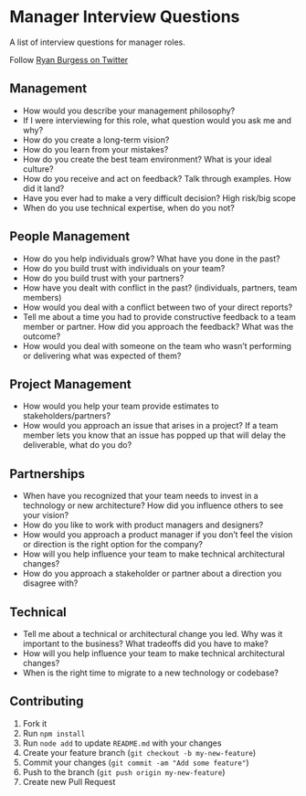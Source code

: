 # Manager Interview Questions 
 A list of interview questions for manager roles. 
 
 Follow [Ryan Burgess on Twitter](http://twitter.com/burgessdryan)

## Management
 * How would you describe your management philosophy?
 * If I were interviewing for this role, what question would you ask me and why?
 * How do you create a long-term vision?
 * How do you learn from your mistakes?
 * How do you create the best team environment?  What is your ideal culture?
 * How do you receive and act on feedback? Talk through examples. How did it land?
 * Have you ever had to make a very difficult decision? High risk/big scope
 * When do you use technical expertise, when do you not?

## People Management
 * How do you help individuals grow? What have you done in the past?
 * How do you build trust with individuals on your team?
 * How do you build trust with your partners?
 * How have you dealt with conflict in the past? (individuals, partners, team members)
 * How would you deal with a conflict between two of your direct reports?
 * Tell me about a time you had to provide constructive feedback to a team member or partner. How did you approach the feedback? What was the outcome?
 * How would you deal with someone on the team who wasn’t performing or delivering what was expected of them?

## Project Management
 * How would you help your team provide estimates to stakeholders/partners?
 * How would you approach an issue that arises in a project? If a team member lets you know that an issue has popped up that will delay the deliverable, what do you do?

## Partnerships
 * When have you recognized that your team needs to invest in a technology or new architecture? How did you influence others to see your vision?
 * How do you like to work with product managers and designers?
 * How would you approach a product manager if you don’t feel the vision or direction is the right option for the company?
 * How will you help influence your team to make technical architectural changes?
 * How do you approach a stakeholder or partner about a direction you disagree with?

## Technical
 * Tell me about a technical or architectural change you led. Why was it important to the business? What tradeoffs did you have to make?
 * How will you help influence your team to make technical architectural changes?
 * When is the right time to migrate to a new technology or codebase?



## Contributing 
1. Fork it
2. Run `npm install`
3. Run `node add` to update `README.md` with your changes
4. Create your feature branch (`git checkout -b my-new-feature`)
5. Commit your changes (`git commit -am "Add some feature"`)
6. Push to the branch (`git push origin my-new-feature`)
7. Create new Pull Request
